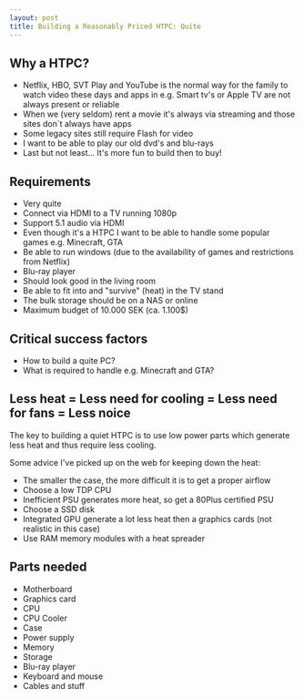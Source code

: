 ```yaml
---
layout: post
title: Building a Reasonably Priced HTPC: Quite
---
```


## Why a HTPC?
- Netflix, HBO, SVT Play and YouTube is the normal way for the family to watch video these days and apps in e.g. Smart tv's or Apple TV are not always present or reliable
- When we (very seldom) rent a movie it's always via streaming and those sites don´t always have apps
- Some legacy sites still require Flash for video
- I want to be able to play our old dvd's and blu-rays
- Last but not least... It's more fun to build then to buy!

## Requirements
- Very quite
- Connect via HDMI to a TV running 1080p
- Support 5.1 audio via HDMI
- Even though it's a HTPC I want to be able to handle some popular games e.g. Minecraft, GTA
- Be able to run windows (due to the availability of games and restrictions from Netflix)
- Blu-ray player
- Should look good in the living room
- Be able to fit into and "survive" (heat) in the TV stand
- The bulk storage should be on a NAS or online
- Maximum budget of 10.000 SEK (ca. 1.100$)

## Critical success factors
- How to build a quite PC?
- What is required to handle e.g. Minecraft and GTA?


## Less heat = Less need for cooling = Less need for fans = Less noice
The key to building a quiet HTPC is to use low power parts which generate less heat and thus require less cooling.

Some advice I've picked up on the web for keeping down the heat:
- The smaller the case, the more difficult it is to get a proper airflow
- Choose a low TDP CPU
- Inefficient PSU generates more heat, so get a 80Plus certified PSU
- Choose a SSD disk
- Integrated GPU generate a lot less heat then a graphics cards (not realistic in this case)
- Use RAM memory modules with a heat spreader

## Parts needed
- Motherboard
- Graphics card 
- CPU
- CPU Cooler
- Case
- Power supply 
- Memory
- Storage
- Blu-ray player
- Keyboard and mouse
- Cables and stuff